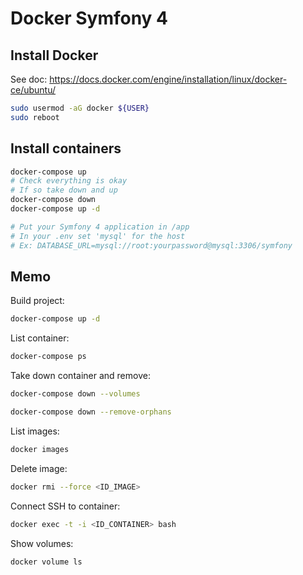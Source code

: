 Docker Symfony 4
==================

## Install Docker

See doc: https://docs.docker.com/engine/installation/linux/docker-ce/ubuntu/

```bash
sudo usermod -aG docker ${USER}
sudo reboot
```

## Install containers

```bash
docker-compose up
# Check everything is okay
# If so take down and up
docker-compose down
docker-compose up -d

# Put your Symfony 4 application in /app
# In your .env set 'mysql' for the host
# Ex: DATABASE_URL=mysql://root:yourpassword@mysql:3306/symfony
```

## Memo

Build project:
```bash
docker-compose up -d
```

List container:
```bash
docker-compose ps
```

Take down container and remove:
```bash
docker-compose down --volumes

docker-compose down --remove-orphans
```

List images:
```bash
docker images
```

Delete image:
```bash
docker rmi --force <ID_IMAGE>
```

Connect SSH to container:
```bash
docker exec -t -i <ID_CONTAINER> bash
```

Show volumes:
```bash
docker volume ls
```
